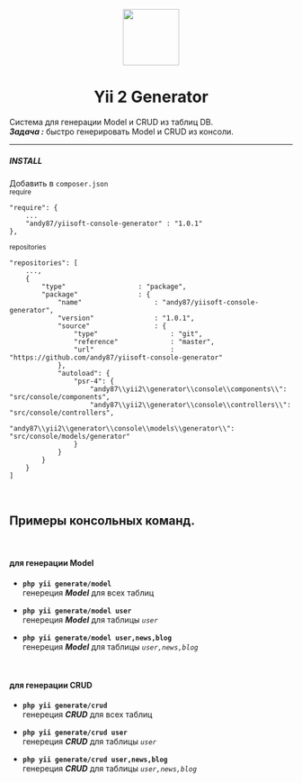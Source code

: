 <p align="center">
    <a href="https://github.com/yiisoft" target="_blank">
        <img src="https://avatars0.githubusercontent.com/u/993323" height="100px">
    </a>
    <h1 align="center">Yii 2 Generator</h1>
</p>

Система для генерации Model и CRUD из таблиц DB.   
***Задача :*** быстро генерировать Model и CRUD из консоли.
<hr>

##### INSTALL
Добавить в `composer.json`  
<small>require</small>  
```
"require": {
    ...
    "andy87/yiisoft-console-generator" : "1.0.1"
},
```  
<small>repositories</small>  
```
"repositories": [
    ...,
    {
        "type"                  : "package",
        "package"               : {
            "name"                  : "andy87/yiisoft-console-generator",
            "version"               : "1.0.1",
            "source"                : {
                "type"                  : "git",
                "reference"             : "master",
                "url"                   : "https://github.com/andy87/yiisoft-console-generator"
            },
            "autoload": {
                "psr-4": {
                    "andy87\\yii2\\generator\\console\\components\\": "src/console/components",
                    "andy87\\yii2\\generator\\console\\controllers\\": "src/console/controllers",
                    "andy87\\yii2\\generator\\console\\models\\generator\\": "src/console/models/generator"
                }
            }
        }
    }
]
```

<br>

## Примеры консольных команд.  
<br>

#### для генерации **Model**  

- **`php yii generate/model`**  
генереция ***Model*** для всех таблиц  

- **`php yii generate/model user`**  
генереция ***Model*** для таблицы *`user`*  

- **`php yii generate/model user,news,blog`**  
генереция ***Model*** для таблицы *`user,news,blog`*  

<br>

#### для генерации **СRUD**  

- **`php yii generate/crud`**  
генереция ***СRUD*** для всех таблиц  

- **`php yii generate/crud user`**  
генереция ***СRUD*** для таблицы *`user`*  

- **`php yii generate/crud user,news,blog`**  
генереция ***СRUD*** для таблицы *`user,news,blog`*  

